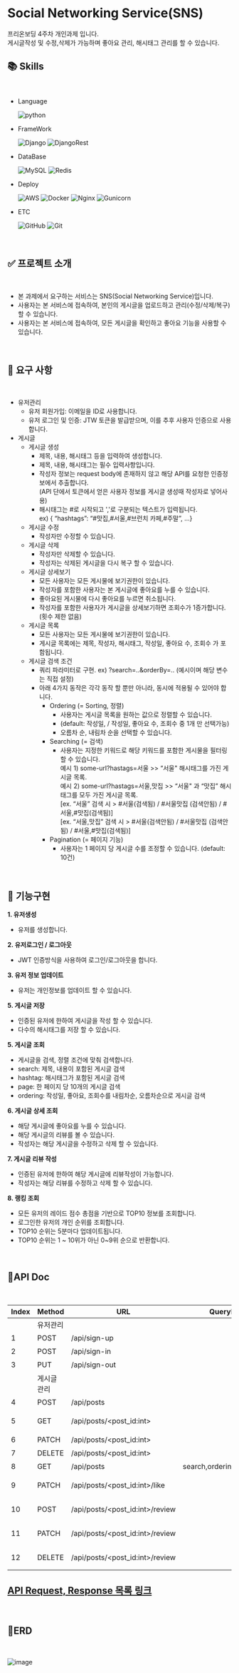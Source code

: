 # Social Networking Service(SNS)
프리온보딩 4주차 개인과제 입니다.   
게시글작성 및 수정,삭제가 가능하며 좋아요 관리, 해시태그 관리를 할 수 있습니다.

## 📚 Skills
<br>

 - Language

    ![python](https://img.shields.io/badge/python-3.8-3670A0?logo=python&logoColor=white)

 - FrameWork

    ![Django](https://img.shields.io/badge/django-3.2.14-%23092E20?&logo=Django&logoColor=white)
    ![DjangoRest](https://img.shields.io/badge/DJANGOREST-3.13.1-ff1709?logo=django&logoColor=white&color=ff1709&labelColor=gray)
    
 - DataBase 

    ![MySQL](https://img.shields.io/badge/mysql-8.0-4479A1.svg?logo=mysql&logoColor=white)
    ![Redis](https://img.shields.io/badge/redis-DC382D.svg?logo=redis&logoColor=white)

 - Deploy 

    ![AWS](https://img.shields.io/badge/AWSE2-%23FF9900.svg?logo=amazon-aws&logoColor=white)
    ![Docker](https://img.shields.io/badge/docker-%230db7ed.svg?logo=docker&logoColor=white)
    ![Nginx](https://img.shields.io/badge/nginx-%23009639.svg?logo=nginx&logoColor=white)
    ![Gunicorn](https://img.shields.io/badge/gunicorn-%298729.svg?logo=gunicorn&logoColor=white)

 - ETC

    ![GitHub](https://img.shields.io/badge/github-%23121011.svg?logo=github&logoColor=white)
    ![Git](https://img.shields.io/badge/-git-F05032?logo=git&logoColor=white)
    
    <br>

## ✅ 프로젝트 소개
<br>

- 본 과제에서 요구하는 서비스는 SNS(Social Networking Service)입니다.
- 사용자는 본 서비스에 접속하여, 본인의 게시글을 업로드하고 관리(수정/삭제/복구)할 수 있습니다.
- 사용자는 본 서비스에 접속하여, 모든 게시글을 확인하고 좋아요 기능을 사용할 수 있습니다.

<br>

## 📌 요구 사항

<br>

- 유저관리
    - 유저 회원가입: 이메일을 ID로 사용합니다.
    - 유저 로그인 및 인증: JTW 토큰을 발급받으며, 이를 추후 사용자 인증으로 사용합니다.
- 게시글
    - 게시글 생성
        - 제목, 내용, 해시태그 등을 입력하여 생성합니다.
        - 제목, 내용, 해시태그는 필수 입력사항입니다.
        - 작성자 정보는 request body에 존재하지 않고 해당 API를 요청한 인증정보에서 추출합니다.    
          (API 단에서 토큰에서 얻은 사용자 정보를 게시글 생성때 작성자로 넣어사용)
        - 해시태그는 #로 시작되고 ','로 구분되는 텍스트가 입력됩니다.    
          ex) { “hashtags”: “#맛집,#서울,#브런치 카페,#주말”, …}  
    - 게시글 수정
        - 작성자만 수정할 수 있습니다.
    - 게시글 삭제
        - 작성자만 삭제할 수 있습니다.
        - 작성자는 삭제된 게시글을 다시 복구 할 수 있습니다.
    - 게시글 상세보기
        - 모든 사용자는 모든 게시물에 보기권한이 있습니다.
        - 작성자를 포함한 사용자는 본 게시글에 좋아요를 누를 수 있습니다.
        - 좋아요된 게시물에 다시 좋아요를 누르면 취소됩니다.
        - 작성자를 포함한 사용자가 게시글을 상세보기하면 조회수가 1증가합니다.(횟수 제한 없음)
    - 게시글 목록
        - 모든 사용자는 모든 게시물에 보기권한이 있습니다.
        - 게시글 목록에는 제목, 작성자, 해시태그, 작성일, 좋아요 수, 조회수 가 포함됩니다.
    - 게시글 검색 조건
        - 쿼리 파라미터로 구현. ex) ?search=..&orderBy=..  (예시이며 해당 변수는 직접 설정)
        - 아래 4가지 동작은 각각 동작 할 뿐만 아니라, 동시에 적용될 수 있어야 합니다.
            - Ordering (= Sorting, 정렬)
                - 사용자는 게시글 목록을 원하는 값으로 정렬할 수 있습니다.
                - (default: 작성일,  / 작성일, 좋아요 수, 조회수 중 1개 만 선택가능)
                - 오름차 순, 내림차 순을 선택할 수 있습니다.
            - Searching (= 검색)
                - 사용자는 지정한 키워드로 해당 키워드를 포함한 게시물을 필터링할 수 있습니다.    
                  예시 1) some-url?hastags=서울 >> “서울" 해시태그를 가진 게시글 목록.    
                  예시 2) some-url?hastags=서울,맛집 >> “서울" 과 “맛집” 해시태그를 모두 가진 게시글 목록.     
                  [ex. “서울” 검색 시 > #서울(검색됨) / #서울맛집 (검색안됨)  / #서울,#맛집(검색됨)]    
                  [ex. “서울,맛집” 검색 시 > #서울(검색안됨) / #서울맛집 (검색안됨)  / #서울,#맛집(검색됨)]
            - Pagination (= 페이지 기능)
                - 사용자는 1 페이지 당 게시글 수를 조정할 수 있습니다. (default: 10건)

<br>

## 🔑 기능구현

**1. 유저생성**

- 유저를 생성합니다.

**2. 유저로그인 / 로그아웃**
- JWT 인증방식을 사용하여 로그인/로그아웃을 합니다.

**3. 유저 정보 업데이트**
- 유저는 개인정보를 업데이트 할 수 있습니다.

**5. 게시글 저장**
- 인증된 유저에 한하여 게시글을 작성 할 수 있습니다.
- 다수의 해시태그를 저장 할 수 있습니다.

**5. 게시글 조회**
- 게시글을 검색, 정렬 조건에 맞춰 검색합니다.
- search: 제목, 내용이 포함된 게시글 검색
- hashtag: 해시태그가 포함된 게시글 검색
- page: 한 페이지 당 10개의 게시글 검색
- ordering: 작성일, 좋아요, 조회수를 내림차순, 오름차순으로 게시글 검색

**6. 게시글 상세 조회**
- 해당 게시글에 좋아요를 누를 수 있습니다.
- 해당 게시글의 리뷰를 볼 수 있습니다.
- 작성자는 해당 게시글을 수정하고 삭제 할 수 있습니다.

**7. 게시글 리뷰 작성**
- 인증된 유저에 한하여 해당 게시글에 리뷰작성이 가능합니다.
- 작성자는 해당 리뷰를 수정하고 삭제 할 수 있습니다.

**8. 랭킹 조회**
- 모든 유저의 레이드 점수 총점을 기반으로 TOP10 정보를 조회합니다.
- 로그인한 유저의 개인 순위를 조회합니다.
- TOP10 순위는 5분마다 업데이트됩니다.
- TOP10 순위는 1 ~ 10위가 아닌 0~9위 순으로 반환합니다.

<br>

## 📁API Doc
<br>

|Index|Method|URL|QueryParams|Permission|Description|
|----|----|----|----|----|----|
||유저관리|
|1|POST|/api/sign-up||AllowAny|회원가입|
|2|POST|/api/sign-in||AllowAny|로그인|
|3|PUT|/api/sign-out||Authenticated|로그아웃|
||게시글 관리|
|4|POST|/api/posts||Authenticated|게시글 작성
|5|GET|/api/posts/<post_id:int>||AllowAny|게시글 상세 조회
|6|PATCH|/api/posts/<post_id:int>||Authenticated|게시글 수정
|7|DELETE|/api/posts/<post_id:int>||Authenticated|게시글 삭제
|8|GET|/api/posts|search,ordering,hashtag,page|AllowAny|게시글 조회
|9|PATCH|/api/posts/<post_id:int>/like||Authenticated|게시글 좋아요
|10|POST|/api/posts/<post_id:int>/review||Authenticated|게시글 리뷰작성
|11|PATCH|/api/posts/<post_id:int>/review||Authenticated|게시글 리뷰수정
|12|DELETE|/api/posts/<post_id:int>/review||Authenticated|게시글 리뷰삭제


## [API Request, Response 목록 링크](https://docs.google.com/spreadsheets/d/1st5T2e4sgkV5qdnSBGpoKJ7NW37wvOCVNX8LAcB_ayg/edit#gid=0)

<br>

## 💾ERD
<br>

![image](https://user-images.githubusercontent.com/57892199/180805129-d2299276-6087-4ca8-a504-1b10e1505fbf.png)

<br>
